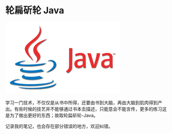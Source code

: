 # 轮扁斫轮 Java

![](.gitbook/assets/java.png)

学习一门技术，不仅仅是从书中所得，还要由书到大脑，再由大脑到肌肉得到产出。有些时候的技艺并不能够通过书本去描述，只能意会不能言传，更多的练习这是为了做出更好的东西；故取轮扁斫轮-Java。

记录我的笔记，也会存在部分错误的地方，欢迎纠错。

